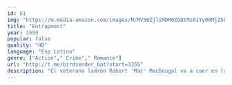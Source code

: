 ```yaml
---
id: 61
img: "https://m.media-amazon.com/images/M/MV5BZjliMDM0ZGQtMzA1Yy00MjZhLWI2NDgtODJhOWMyNTBlZDdhXkEyXkFqcGc@._V1_SX300.jpg"
title: "Entrapment"
year: 1999
popular: false
quality: "HD"
language: "Esp Latino"
genre: ["Action"," Crime"," Romance"]
url: "http://t.me/birdsender_bot?start=3355"
description: "El veterano ladrón Robert 'Mac' MacDougal va a caer en la trampa ideada por una joven investigadora, Gim Baker, que desea preparar el golpe más espectacular de toda la historia. La ocasión elegida, será el cambio de milenio, y el lugar, Kuala Lumpur."
---
```

